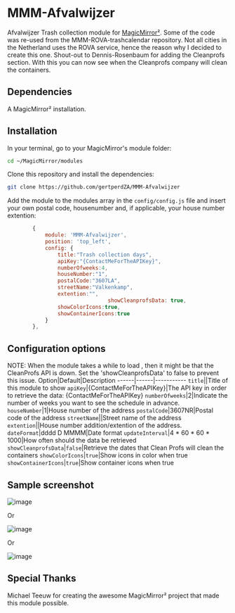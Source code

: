 # MMM-Afvalwijzer

Afvalwijzer Trash collection module for [MagicMirror²](https://github.com/MagicMirrorOrg/MagicMirror). Some of the code was re-used from the MMM-ROVA-trashcalendar repository. Not all cities in the Netherland uses the ROVA service, hence the reason why I decided to create this one.
Shout-out to Dennis-Rosenbaum for adding the Cleanprofs section. With this you can now see when the Cleanprofs company will clean the containers. 

## Dependencies

A MagicMirror² installation.

## Installation

In your terminal, go to your MagicMirror's module folder:

```bash
cd ~/MagicMirror/modules
```

Clone this repository and install the dependencies:

```bash
git clone https://github.com/gertperdZA/MMM-Afvalwijzer
```

Add the module to the modules array in the `config/config.js` file and insert your own postal code, housenumber and, if applicable, your house number extention:

```js
		{
			module: 'MMM-Afvalwijzer',
			position: 'top_left',
			config: {
				title:"Trash collection days",
				apiKey:"{ContactMeForTheAPIKey}",
				numberOfweeks:4,
				houseNumber:"1",
				postalCode:"3607LA",
				streetName:"Valkenkamp",
				extention:"",
                                showCleanprofsData: true,
				showColorIcons:true,
				showContainerIcons:true
			}
		},
```
## Configuration options
NOTE: When the module takes a while to load , then it might be that the CleanProfs API is down. Set the 'showCleanprofsData' to false to prevent this issue. 
Option|Default|Description
------|------|-----------
`title`||Title of this module to show
`apiKey`|{ContactMeForTheAPIKey}|The API key in order to retrieve the data: {ContactMeForTheAPIKey}
`numberOfweeks`|2|Indicate the number of weeks you want to see the schedule in advance.
`houseNumber`|1|House number of the address
`postalCode`|3607NR|Postal code of the address
`streetName`||Street name of the address
`extention`||House number addition/extention of the address.
`dateFormat`|dddd D MMMM|Date format 
`updateInterval`|4 * 60 * 60 * 1000|How often should the data be retrieved
`showCleanprofsData`|`false`|Retrieve the dates that Clean Profs will clean the containers
`showColorIcons`|`true`|Show icons in color when true
`showContainerIcons`|`true`|Show container icons when true

## Sample screenshot

![image](https://github.com/user-attachments/assets/01efd7cb-b1d9-4bd8-88e1-a329a8cf25d1)

Or 

![image](https://github.com/user-attachments/assets/4f4286c1-bd32-4eea-9b65-6a6e9a8b3252)

Or

![image](https://github.com/user-attachments/assets/e9478703-427e-4133-a6e6-6c2b0301e8d0)






## Special Thanks

Michael Teeuw for creating the awesome MagicMirror² project that made this module possible.

